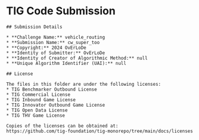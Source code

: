 # TIG Code Submission

    ## Submission Details

    * **Challenge Name:** vehicle_routing
    * **Submission Name:** cw_super_too
    * **Copyright:** 2024 OvErLoDe
    * **Identity of Submitter:** OvErLoDe
    * **Identity of Creator of Algorithmic Method:** null
    * **Unique Algorithm Identifier (UAI):** null

    ## License

    The files in this folder are under the following licenses:
    * TIG Benchmarker Outbound License
    * TIG Commercial License
    * TIG Inbound Game License
    * TIG Innovator Outbound Game License
    * TIG Open Data License
    * TIG THV Game License

    Copies of the licenses can be obtained at:  
    https://github.com/tig-foundation/tig-monorepo/tree/main/docs/licenses
